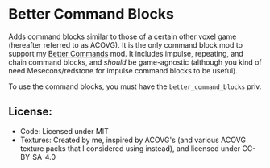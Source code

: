 # Better Command Blocks
Adds command blocks similar to those of a certain other voxel game (hereafter referred to as ACOVG). It is the only command block mod to support my [Better Commands](https://github.com/thepython10110/better_commands) mod. It includes impulse, repeating, and chain command blocks, and *should* be game-agnostic (although you kind of need Mesecons/redstone for impulse command blocks to be useful).

To use the command blocks, you must have the `better_command_blocks` priv.

## License:
* Code: Licensed under MIT
* Textures: Created by me, inspired by ACOVG's (and various ACOVG texture packs that I considered using instead), and licensed under CC-BY-SA-4.0